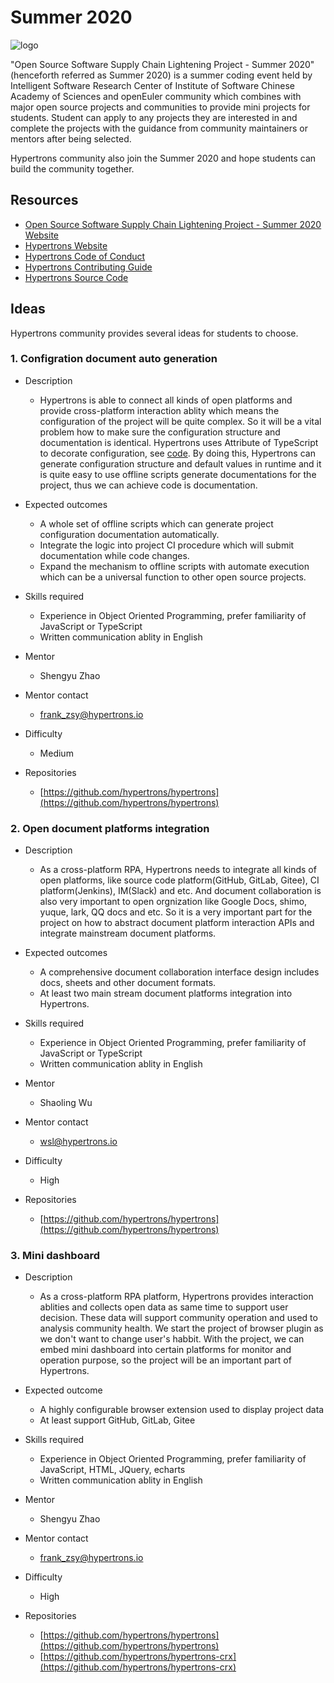 # Summer 2020

![logo](https://isrc.iscas.ac.cn/summer2020/help/assets/summer2020.svg)

"Open Source Software Supply Chain Lightening Project - Summer 2020"(henceforth referred as Summer 2020) is a summer coding event held by Intelligent Software Research Center of Institute of Software Chinese Academy of Sciences and openEuler community which combines with major open source projects and communities to provide mini projects for students. Student can apply to any projects they are interested in and complete the projects with the guidance from community maintainers or mentors after being selected.

Hypertrons community also join the Summer 2020 and hope students can build the community together.

## Resources

- [Open Source Software Supply Chain Lightening Project - Summer 2020 Website](https://isrc.iscas.ac.cn/summer2020/)
- [Hypertrons Website](https://hypertrons.io/)
- [Hypertrons Code of Conduct](https://github.com/hypertrons/hypertrons/blob/master/CODE_OF_CONDUCT.md)
- [Hypertrons Contributing Guide](https://github.com/hypertrons/hypertrons/blob/master/CONTRIBUTING.md)
- [Hypertrons Source Code](https://github.com/hypertrons/hypertrons/)

## Ideas

Hypertrons community provides several ideas for students to choose.

### 1. Configration document auto generation

-   Description
    - Hypertrons is able to connect all kinds of open platforms and provide cross-platform interaction ablity which means the configuration of the project will be quite complex. So it will be a vital problem how to make sure the configuration structure and documentation is identical. Hypertrons uses Attribute of TypeScript to decorate configuration, see [code](https://github.com/hypertrons/hypertrons/blob/master/app/basic/HostingPlatform/HostingConfigBase.ts). By doing this, Hypertrons can generate configuration structure and default values in runtime and it is quite easy to use offline scripts generate documentations for the project, thus we can achieve code is documentation.

-   Expected outcomes
    - A whole set of offline scripts which can generate project configuration documentation automatically.
    - Integrate the logic into project CI procedure which will submit documentation while code changes.
    - Expand the mechanism to offline scripts with automate execution which can be a universal function to other open source projects.

-   Skills required
    - Experience in Object Oriented Programming, prefer familiarity of JavaScript or TypeScript
    - Written communication ablity in English

-   Mentor
    - Shengyu Zhao

-   Mentor contact
    - frank_zsy@hypertrons.io

-   Difficulty
    - Medium

-   Repositories
    - [https://github.com/hypertrons/hypertrons](https://github.com/hypertrons/hypertrons)

### 2. Open document platforms integration

-   Description
    - As a cross-platform RPA, Hypertrons needs to integrate all kinds of open platforms, like source code platform(GitHub, GitLab, Gitee), CI platform(Jenkins), IM(Slack) and etc. And document collaboration is also very important to open orgnization like Google Docs, shimo, yuque, lark, QQ docs and etc. So it is a very important part for the project on how to abstract document platform interaction APIs and integrate mainstream document platforms.

-   Expected outcomes
    - A comprehensive document collaboration interface design includes docs, sheets and other document formats.
    - At least two main stream document platforms integration into Hypertrons.

-   Skills required
    - Experience in Object Oriented Programming, prefer familiarity of JavaScript or TypeScript
    - Written communication ablity in English

-   Mentor
    - Shaoling Wu

-   Mentor contact
    - wsl@hypertrons.io

-   Difficulty
    - High

-   Repositories
    - [https://github.com/hypertrons/hypertrons](https://github.com/hypertrons/hypertrons)

### 3. Mini dashboard

-   Description
    - As a cross-platform RPA platform, Hypertrons provides interaction ablities and collects open data as same time to support user decision. These data will support community operation and used to analysis community health. We start the project of browser plugin as we don't want to change user's habbit. With the project, we can embed mini dashboard into certain platforms for monitor and operation purpose, so the project will be an important part of Hypertrons.

-   Expected outcome
    - A highly configurable browser extension used to display project data
    - At least support GitHub, GitLab, Gitee

-   Skills required
    - Experience in Object Oriented Programming, prefer familiarity of JavaScript, HTML, JQuery, echarts
    - Written communication ablity in English

-   Mentor
    - Shengyu Zhao

-   Mentor contact
    - frank_zsy@hypertrons.io

-   Difficulty
    - High

-   Repositories
    - [https://github.com/hypertrons/hypertrons](https://github.com/hypertrons/hypertrons)
    - [https://github.com/hypertrons/hypertrons-crx](https://github.com/hypertrons/hypertrons-crx)
